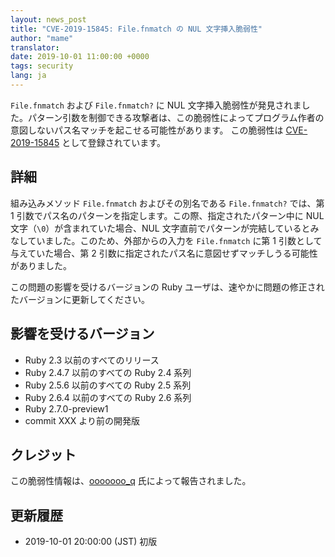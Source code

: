 ```yaml
---
layout: news_post
title: "CVE-2019-15845: File.fnmatch の NUL 文字挿入脆弱性"
author: "mame"
translator:
date: 2019-10-01 11:00:00 +0000
tags: security
lang: ja
---
```


`File.fnmatch` および `File.fnmatch?` に NUL 文字挿入脆弱性が発見されました。パターン引数を制御できる攻撃者は、この脆弱性によってプログラム作者の意図しないパス名マッチを起こせる可能性があります。
この脆弱性は [CVE-2019-15845](https://cve.mitre.org/cgi-bin/cvename.cgi?name=CVE-2019-15845) として登録されています。

## 詳細

組み込みメソッド `File.fnmatch` およびその別名である `File.fnmatch?` では、第 1 引数でパス名のパターンを指定します。この際、指定されたパターン中に NUL 文字（`\0`）が含まれていた場合、NUL 文字直前でパターンが完結しているとみなしていました。このため、外部からの入力を `File.fnmatch` に第 1 引数として与えていた場合、第 2 引数に指定されたパス名に意図せずマッチしうる可能性がありました。

この問題の影響を受けるバージョンの Ruby ユーザは、速やかに問題の修正されたバージョンに更新してください。

## 影響を受けるバージョン

* Ruby 2.3 以前のすべてのリリース
* Ruby 2.4.7 以前のすべての Ruby 2.4 系列
* Ruby 2.5.6 以前のすべての Ruby 2.5 系列
* Ruby 2.6.4 以前のすべての Ruby 2.6 系列
* Ruby 2.7.0-preview1
* commit XXX より前の開発版

## クレジット

この脆弱性情報は、[ooooooo_q](https://hackerone.com/ooooooo_q) 氏によって報告されました。

## 更新履歴

* 2019-10-01 20:00:00 (JST) 初版
